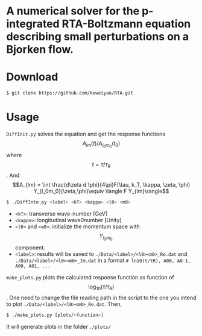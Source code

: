 # A numerical solver for the p-integrated RTA-Boltzmann equation describing small perturbations on a Bjorken flow.

# Download

```sh
$ git clone https://github.com/keweiyao/RTA.git
```

# Usage
`DiffInit.py` solves the equation and get the response functions $$A_{lm}(t)/A_{l_0m_0}(t_0)$$ where $$t=\tau/\tau_R$$. And $$A_{lm} = \int \frac{d\zeta d \phi}{4\pi}F(\tau, k_T, \kappa, \zeta, \phi) Y_{l_0m_0}(\zeta,\phi)\equiv \langle F Y_{lm}\rangle$$

```sh
$ ./DiffInte.py <label> <kT> <kappa> <l0> <m0>
```
  - `<kT>`: transverse wave-number [GeV]
  - `<kappa>`: longitudinal wave0number [Unity]
  - `<l0>` and `<m0>`: initialize the momentum space with $$Y_{l_0 m_0}$$ component.
  - `<label>`: results will be saved to `./Data/<label>/<l0><m0>_Re.dat` and `./Data/<label>/<l0><m0>_Im.dat` in a format `# ln10(t/tR), A00, A0-1, A00, A01, ...`

`make_plots.py` plots the calculated response function as function of $$\log_{10}(\tau/\tau_R)$$. One need to change the file reading path in the script to the one you intend to plot `./Data/<label>/<l0><m0>_Re.dat`. Then,

```sh
$ ./make_plots.py [plots/<function>]
```
It will generate plots in the folder `./plots/`

